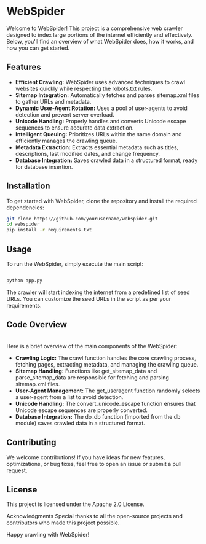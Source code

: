 # WebSpider

Welcome to WebSpider! This project is a comprehensive web crawler designed to index large portions of the internet efficiently and effectively. Below, you'll find an overview of what WebSpider does, how it works, and how you can get started.

## Features

- **Efficient Crawling:** WebSpider uses advanced techniques to crawl websites quickly while respecting the robots.txt rules.
- **Sitemap Integration:** Automatically fetches and parses sitemap.xml files to gather URLs and metadata.
- **Dynamic User-Agent Rotation:** Uses a pool of user-agents to avoid detection and prevent server overload.
- **Unicode Handling:** Properly handles and converts Unicode escape sequences to ensure accurate data extraction.
- **Intelligent Queuing:** Prioritizes URLs within the same domain and efficiently manages the crawling queue.
- **Metadata Extraction:** Extracts essential metadata such as titles, descriptions, last modified dates, and change frequency.
- **Database Integration:** Saves crawled data in a structured format, ready for database insertion.

## Installation

To get started with WebSpider, clone the repository and install the required dependencies:

```bash
git clone https://github.com/yourusername/webspider.git
cd webspider
pip install -r requirements.txt
```

## Usage
To run the WebSpider, simply execute the main script:

```bash

python app.py
```
The crawler will start indexing the internet from a predefined list of seed URLs. You can customize the seed URLs in the script as per your requirements.

## Code Overview
<br />
Here is a brief overview of the main components of the WebSpider:

- **Crawling Logic:** The crawl function handles the core crawling process, fetching pages, extracting metadata, and managing the crawling queue.
- **Sitemap Handling:** Functions like get_sitemap_data and parse_sitemap_data are responsible for fetching and parsing sitemap.xml files.
- **User-Agent Management:** The get_useragent function randomly selects a user-agent from a list to avoid detection.
- **Unicode Handling:** The convert_unicode_escape function ensures that Unicode escape sequences are properly converted.
- **Database Integration:** The do_db function (imported from the db module) saves crawled data in a structured format.

## Contributing
We welcome contributions! If you have ideas for new features, optimizations, or bug fixes, feel free to open an issue or submit a pull request.

## License
This project is licensed under the Apache 2.0 License.

Acknowledgments
Special thanks to all the open-source projects and contributors who made this project possible.

Happy crawling with WebSpider!
